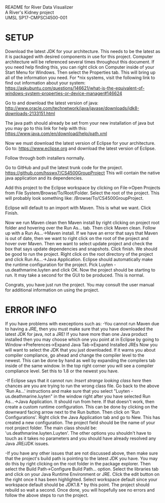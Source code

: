 README for River Data Visualizer  
   A River's Kidney project      
   UMSL SP17-CMPSCI4500-001      


SETUP
=========================================
Download the latest JDK for your architecture. 
This needs to be the latest as it is packaged with desired components in use for this project. 
Computer architecture will be referenced several times throughout this document. 
If you need help finding this, you can right click on Computer inside of your Start Menu for Windows. 
Then select the Properties tab. This will bring up all of the information you need. 
For *nix systems, visit the following link to find out information about your system:
https://askubuntu.com/questions/146621/what-is-the-equivalent-of-windows-system-properties-or-device-manager#146624

Go to and download the latest version of java: 
http://www.oracle.com/technetwork/java/javase/downloads/jdk8-downloads-2133151.html

The java path should already be set from your new installation of java but you may go to this link for help with this:
https://www.java.com/en/download/help/path.xml
	
Now we must download the latest version of Eclipse for your architecture.
Go to: https://www.eclipse.org and download the latest version of Eclipse.

Follow through both installers normally.

Go to GitHub and pull the latest trunk code for the project.
https://github.com/hsswx7/CS4500GroupProject
This will contain the native java application and its dependencies.

Add this project to the Eclipse workspace by clicking on File->Open Projects from File System/Browse/To/Root/Folder.
Select the root of the project. This will probably look something like: /Browse/To/CS4500GroupProject.

Eclipse will default to an import with Maven. This is what we want. Click Finish.

Now we run Maven clean then Maven install by right clicking on project root folder and hovering
over the Run As... tab. Then click Maven clean. Follow up with a Run As...->Maven install. 
If we have an error that says that Maven is out of date, then we want to right click on the root of the project and hover over Maven. 
Then we want to select update project and check the box that says update dependencies and snapshots. Click finish. 
We should be good to run the project. Right click on the root directory of the project and click Run As...->Java Application. 
Eclipse should automatically make the runtime configuration for the project. 
Pick Luyten - us.deathmarine.luyten and click OK. Now the project should be starting to run. 
It may take a second for the GUI to be produced. This is normal.

Congrats, you have just run the project. You may consult the user manual for additional information on using the project.


ERROR INFO
===============================================
If you have problems with execeptions such as:
-You cannot run Maven due to having a JRE, then you must make sure that you have downloaded the latest JDK for java, not a JRE!
If you have more than one Java product installed then you may choose which one you point at in Eclipse by going to 
Window->Preferences->Expand Java Tab->Expand Installed JREs
Now you will want to select the JDK that you just downloaded. 
If it warns you about compiler compliance, go ahead and change the compiler level to the newest. 
This can be done by hand as well by expanding the compilers tab inside of the same window. 
In the top right corner you will see a compiler compliance level. Set this to 1.8 or the newest you have.

-If Eclipse says that it cannot run: *Insert strange looking class here* then chances are you are trying to run the wrong class file. 
Go back to the above 'Run As...' instructions and make sure that you select "Luyten - us.deathmarine.luyten" in the window right after you have selected Run As...->Java Application. 
It should run from here. If that doesn't work, then create a custom runtime configuration. 
This can be done by clicking on the downward facing arrow next to the Run button. Then click on 'Run Configurations'. 
Right click the Java Application tab and go to New. This has created a new configuration. 
The project field should be the name of your root project folder. 
The main class should be: 'us.deathmarine.luyten.Luyten'. 
The other options you shouldn't have to touch as it takes no parameters and you should have already resolved any Java JRE/JDK issues.

-If you have any other issues that are not discussed above, then make sure that the project's build path is pointing to the latest JDK you have. 
You may do this by right clicking on the root folder in the package explorer. 
Then select the Build Path->Configure Build Path... option. 
Select the libraries tab and click on your Java Runtime Environment or JRE. 
Click the edit button on the right once it has been highlighted. 
Select workspace default since your workspace default should be JDK1.8.* by this point. 
The project should rebuild so wait a second. 
Once done, you will hopefully see no errors and follow the above steps to run the project.
